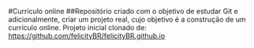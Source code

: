 #Currículo online
##Repositório criado com o objetivo de estudar Git e adicionalmente, criar um projeto real, cujo objetivo é a construção de um currículo online.
Projeto inicial clonado de: https://github.com/felicityBR/felicityBR.github.io
